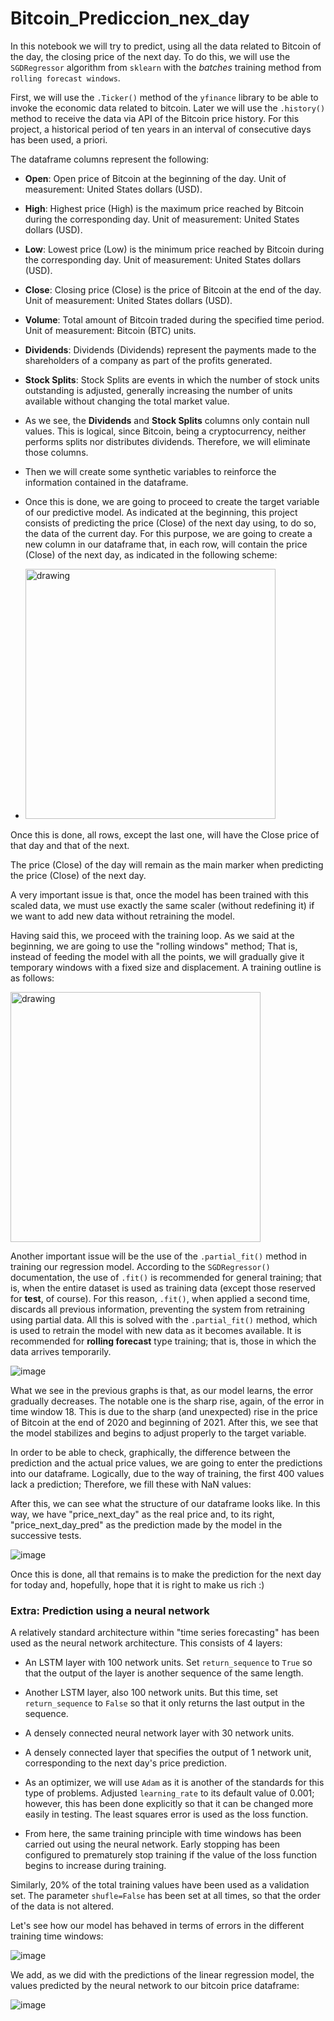 # Bitcoin_Prediccion_nex_day
In this notebook we will try to predict, using all the data related to Bitcoin of the day, the closing price of the next day. To do this, we will use the `SGDRegressor` algorithm from `sklearn` with the *batches* training method from `rolling forecast windows`.

First, we will use the `.Ticker()` method of the `yfinance` library to be able to invoke the economic data related to bitcoin. Later we will use the `.history()` method to receive the data via API of the Bitcoin price history. For this project, a historical period of ten years in an interval of consecutive days has been used, a priori.

The dataframe columns represent the following:
- **Open**: Open price of Bitcoin at the beginning of the day. Unit of measurement: United States dollars (USD).
- **High**: Highest price (High) is the maximum price reached by Bitcoin during the corresponding day. Unit of measurement: United States dollars (USD).
- **Low**: Lowest price (Low) is the minimum price reached by Bitcoin during the corresponding day. Unit of measurement: United States dollars (USD).
- **Close**: Closing price (Close) is the price of Bitcoin at the end of the day. Unit of measurement: United States dollars (USD).
- **Volume**: Total amount of Bitcoin traded during the specified time period. Unit of measurement: Bitcoin (BTC) units.
- **Dividends**: Dividends (Dividends) represent the payments made to the shareholders of a company as part of the profits generated.
- **Stock Splits**: Stock Splits are events in which the number of stock units outstanding is adjusted, generally increasing the number of units available without changing the total market value.

- As we see, the **Dividends** and **Stock Splits** columns only contain null values. This is logical, since Bitcoin, being a cryptocurrency, neither performs splits nor distributes dividends. Therefore, we will eliminate those columns.

- Then we will create some synthetic variables to reinforce the information contained in the dataframe.

- Once this is done, we are going to proceed to create the target variable of our predictive model. As indicated at the beginning, this project consists of predicting the price (Close) of the next day using, to do so, the data of the current day. For this purpose, we are going to create a new column in our dataframe that, in each row, will contain the price (Close) of the next day, as indicated in the following scheme:
- <img src="https://images2.imgbox.com/32/3b/qdEZMBxc_o.jpg" alt="drawing" width="400"/>

Once this is done, all rows, except the last one, will have the Close price of that day and that of the next.

The price (Close) of the day will remain as the main marker when predicting the price (Close) of the next day.

A very important issue is that, once the model has been trained with this scaled data, we must use exactly the same scaler (without redefining it) if we want to add new data without retraining the model.

Having said this, we proceed with the training loop. As we said at the beginning, we are going to use the "rolling windows" method; That is, instead of feeding the model with all the points, we will gradually give it temporary windows with a fixed size and displacement. A training outline is as follows:

<img src="https://images2.imgbox.com/71/ef/X91uYzbu_o.jpg" alt="drawing" width="400"/>

Another important issue will be the use of the `.partial_fit()` method in training our regression model. According to the `SGDRegressor()` documentation, the use of `.fit()` is recommended for general training; that is, when the entire dataset is used as training data (except those reserved for **test**, of course). For this reason, `.fit()`, when applied a second time, discards all previous information, preventing the system from retraining using partial data. All this is solved with the `.partial_fit()` method, which is used to retrain the model with new data as it becomes available. It is recommended for **rolling forecast** type training; that is, those in which the data arrives temporarily.

![image](https://github.com/Oksana2673/Bitcoin_Prediccion_nex_day/assets/127301922/109efa11-ea8e-4809-878f-4cf6610961c2)

What we see in the previous graphs is that, as our model learns, the error gradually decreases. The notable one is the sharp rise, again, of the error in time window 18. This is due to the sharp (and unexpected) rise in the price of Bitcoin at the end of 2020 and beginning of 2021. After this, we see that the model stabilizes and begins to adjust properly to the target variable.

In order to be able to check, graphically, the difference between the prediction and the actual price values, we are going to enter the predictions into our dataframe. Logically, due to the way of training, the first 400 values lack a prediction; Therefore, we fill these with NaN values:

After this, we can see what the structure of our dataframe looks like. In this way, we have "price_next_day" as the real price and, to its right, "price_next_day_pred" as the prediction made by the model in the successive tests.

![image](https://github.com/Oksana2673/Bitcoin_Prediccion_nex_day/assets/127301922/2dd29a37-4d11-442b-b62e-5ff5fd965e3b)

Once this is done, all that remains is to make the prediction for the next day for today and, hopefully, hope that it is right to make us rich :)

### Extra: Prediction using a neural network

A relatively standard architecture within "time series forecasting" has been used as the neural network architecture. This consists of 4 layers:
- An LSTM layer with 100 network units. Set `return_sequence` to `True` so that the output of the layer is another sequence of the same length.
- Another LSTM layer, also 100 network units. But this time, set `return_sequence` to `False` so that it only returns the last output in the sequence.
- A densely connected neural network layer with 30 network units.
- A densely connected layer that specifies the output of 1 network unit, corresponding to the next day's price prediction.

- As an optimizer, we will use `Adam` as it is another of the standards for this type of problems. Adjusted `learning_rate` to its default value of 0.001; however, this has been done explicitly so that it can be changed more easily in testing. The least squares error is used as the loss function.

- From here, the same training principle with time windows has been carried out using the neural network. Early stopping has been configured to prematurely stop training if the value of the loss function begins to increase during training.

Similarly, 20% of the total training values have been used as a validation set. The parameter `shufle=False` has been set at all times, so that the order of the data is not altered.

Let's see how our model has behaved in terms of errors in the different training time windows:

![image](https://github.com/Oksana2673/Bitcoin_Prediccion_nex_day/assets/127301922/c1e7de14-2f1c-4d64-8a90-818dc8402e6a)

We add, as we did with the predictions of the linear regression model, the values predicted by the neural network to our bitcoin price dataframe:

![image](https://github.com/Oksana2673/Bitcoin_Prediccion_nex_day/assets/127301922/c9b9dfe7-734b-41da-86c3-bbbf3b512fa3)




